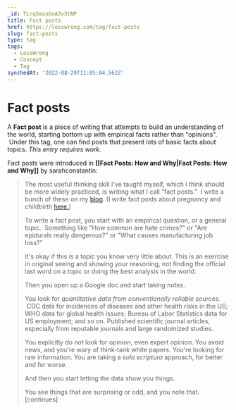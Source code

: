 ```yaml
---
_id: TLrqSmzoGoA3v5tNP
title: Fact posts
href: https://lesswrong.com/tag/fact-posts
slug: fact-posts
type: tag
tags:
  - LessWrong
  - Concept
  - Tag
synchedAt: '2022-08-29T11:05:04.562Z'
---
```

# Fact posts

A **Fact post** is a piece of writing that attempts to build an understanding of the world, starting bottom up with empirical facts rather than "opinions".  Under this tag, one can find posts that present lots of basic facts about topics. *This entry requires work.*

Fact posts were introduced in **[[Fact Posts: How and Why|Fact Posts: How and Why]]** by sarahconstantin:

> The most useful thinking skill I've taught myself, which I think should be more widely practiced, is writing what I call "fact posts."  I write a bunch of these on my [blog](https://srconstantin.wordpress.com/). (I write fact posts about pregnancy and childbirth [here.](https://parentingwithevidence.wordpress.com/))
> 
> To write a fact post, you start with an empirical question, or a general topic.  Something like "How common are hate crimes?" or "Are epidurals really dangerous?" or "What causes manufacturing job loss?"  
> 
> It's okay if this is a topic you know very little about. This is an exercise in original seeing and showing your reasoning, not finding the official last word on a topic or doing the best analysis in the world.
> 
> Then you open up a Google doc and start taking notes.
> 
> You look for *quantitative data from conventionally reliable sources*.  CDC data for incidences of diseases and other health risks in the US; WHO data for global health issues; Bureau of Labor Statistics data for US employment; and so on. Published scientific journal articles, especially from reputable journals and large randomized studies.
> 
> You explicitly do *not* look for opinion, even expert opinion. You avoid news, and you're wary of think-tank white papers. You're looking for raw information. You are taking a *sola scriptura* approach, for better and for worse.
> 
> And then you start letting the data show you things. 
> 
> You see things that are surprising or odd, and you note that. \[continues\]